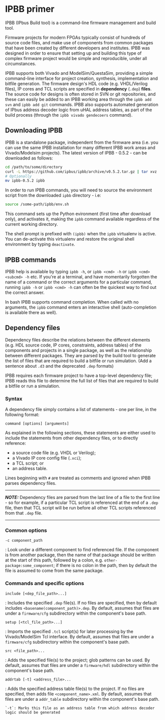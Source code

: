 # IPBB primer

IPBB (IPbus Build tool) is a command-line firmware management and build
tool.

Firmware projects for modern FPGAs typically consist of hundreds of
source code files, and make use of components from common packages that
have been created by different developers and institutes. IPBB was
designed in order to ensure that setting up and building this type of
complex firmware project would be simple and reproducible, under all
circumstances.

IPBB supports both Vivado and ModelSim/QuestaSim, providing a simple
command-line interface for project creation, synthesis, implementation
and bitfile generation. The firmware design\'s HDL code (e.g.
VHDL/Verilog files), IP cores and TCL scripts are specified in
**dependency** (`.dep`) **files**. The source code for designs is often
stored in SVN or git repositories, and these can easily be added to an
IPBB working area through the `ipbb add svn` and `ipbb add git`
commands. IPBB also supports automated generation of IPbus address
decoder logic from uHAL address tables, as part of the build process
(through the `ipbb vivado gendecoers` command).

## Downloading IPBB

IPBB is a standalone package, independent from the firmware area (i.e.
you can use the same IPBB installation for many different IPBB work
areas and Vivado/Modelsim projects). The latest version of IPBB -
0.5.2 - can be downloaded as follows:

``` sh
cd /path/to/some/directory 
curl -L https://github.com/ipbus/ipbb/archive/v0.5.2.tar.gz | tar xvz
# Optionally
mv ipbb-0.5.2 ipbb
```

In order to run IPBB commands, you will need to source the environment
script from the downloaded `ipbb` directory - i.e:

``` sh
source /some-path/ipbb/env.sh
```

This command sets up the Python evironment (first time after download
only), and activates it, making the `ipbb` command available regardless
of the current working directory.

The shell prompt is prefixed with `(ipbb)` when the `ipbb` virtualenv is
active. You can de-activate this virtualenv and restore the original
shell environment by typing `deactivate`.

## IPBB commands

IPBB help is available by typing `ipbb -h`, or `ipbb <cmd> -h` or
`ipbb <cmd> <subcmd> -h` etc. If you\'re at a terminal, and have
momentarily forgotten the name of a command or the correct arguments for
a particular command, running `ipbb -h` or `ipbb <cmd> -h` can often be
the quickest way to find out the correct answer.

In bash IPBB supports command completion. When called with no arguments,
the `ipbb` command enters an interactive shell (auto-completion is
available there as well).

## Dependency files

Dependency files describe the relations between the different elements
(e.g. HDL source code, IP cores, constraints, address tables) of the
components and projects in a single package, as well as the relationship
between different packages. They are parsed by the build tool to
generate the list of files that are required to build a bitfile or run
simulation. (Add a sentence about `.d3` and the deprecated `.dep` formats)

IPBB requires each firmware project to have a top-level dependency file;
IPBB reads this file to determine the full list of files that are
required to build a bitfile or run a simulation.

### Syntax

A dependency file simply contains a list of statements - one per line,
in the following format:

    command [options] [arguments]

As explained in the following sections, these statements are either used
to include the statements from other dependency files, or to directly
reference:

-   a source code file (e.g. VHDL or Verilog);
-   a Vivado IP core config file (`.xci`);
-   a TCL script; or
-   an address table.

Lines beginning with `#` are treated as comments and ignored when IPBB
parses dependency files.

---

**_NOTE:_** 
Dependency files are parsed from the last line of a file to the first
line - so for example, if a particular TCL script is referenced at the
end of a `.dep` file, then that TCL script will be run before all other
TCL scripts referenced from that `.dep` file.

---

### Common options

`-c component_path`

:   Look under a different component to find referenced file. If the
    component is from another package, then the name of that package
    should be written at the start of this path, followed by a colon,
    e.g. `other-package:some_component`; if there is no colon in the
    path, then by default the file is assumed to come from the same
    package.

### Commands and specific options

`include [<dep_file_path>...]`

:   Includes the specified `.dep` file(s). If no files are specified,
    then by default includes `<basename(component_path)>.dep`. By
    default, assumes that files are under a `firmware/cfg` subdirectory
    within the component\'s base path.

`setup [<tcl_file_path>...]`

:   Imports the specified `.tcl` script(s) for later processing by the
    Vivado/ModelSim Tcl interface. By default, assumes that files are
    under a `firmware/cfg` subdirectory within the component\'s base
    path.

`src <file_path>...`

:   Adds the specified file(s) to the project; glob patterns can be
    used. By default, assumes that files are under a `firmware/hdl`
    subdirectory within the component\'s base path.

`addrtab [-t] <address_file>...`

:   Adds the specified address table file(s) to the project. If no files
    are specified, then adds file `<component_name>.xml`. By default,
    assumes that files are under a `addr_table` subdirectory within the
    component\'s base path.

    `-t`: Marks this file as an address table from which address decoder
    logic should be generated
